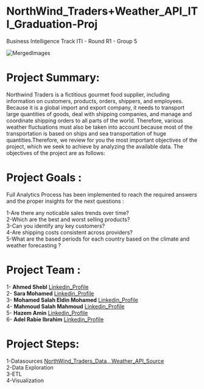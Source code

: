 # NorthWind_Traders+Weather_API_ITI_Graduation-Proj  
Business Intelligence Track ITI - Round R1 - Group 5  

![MergedImages](https://github.com/AhmedShebl21/NorthWind_Weather_API__ITI_Graduation-Proj_G5/assets/91529929/1154447a-d3a9-40f5-b920-18cc34a2c9bd)


# **Project Summary:**
Northwind Traders is  a fictitious gourmet food supplier, including information on customers, products, orders, shippers, and employees.
Because it is a global import and export company, it needs to transport large quantities of goods, deal with shipping companies, and manage and coordinate shipping orders to all parts of the world. Therefore, various weather fluctuations must also be taken into account because most of the transportation is based on ships and sea transportation of huge quantities.Therefore, we review for you the most important objectives of the project, which we seek to achieve by analyzing the available data. The objectives of the project are as follows:
# **Project Goals :**
Full Analytics Process has been implemented to reach the required answers and the proper insights for the next questions : 

1-Are there any noticable sales trends over time?  
2-Which are the best and worst selling products?  
3-Can you identify any key customers?  
4-Are shipping costs consistent across providers?  
5-What are the based periods for each country based on the climate and weather forecasting ?  
# Project Team :
1- **Ahmed Shebl**   [Linkedin_Profile](https://www.linkedin.com/in/ahmednasershebl/)  
2- **Sara Mohamed**  [Linkedin_Profile](https://www.linkedin.com/in/sarah-mohamed-872923102)  
3- **Mohamed Salah Eldin Mohamed**  [Linkedin_Profile](https://www.linkedin.com/in/mohamed-elkial-9b365118a)  
4- **Mahmoud Salah Mahmoud**  [Linkedin_Profile](https://www.linkedin.com/in/mahmoud-salah-2669bb250)  
5- **Hazem Amin**  [Linkedin_Profile](https://www.linkedin.com/in/sarah-mohamed-872923102)  
6- **Adel Rabie Ibrahim**  [Linkedin_Profile](https://www.linkedin.com/in/adel-rabie-1609791a9)  

# **Project Steps:**  
1-Datasources   [NorthWind_Traders_Data](https://mavenanalytics.io/data-playground)__[Weather_API_Source](https://mavenanalytics.io/data-playground)   
2-Data Exploration  
3-ETL  
4-Visualization 

